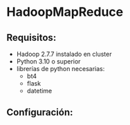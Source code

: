 # HadoopMapReduce
## Requisitos:
- Hadoop 2.7.7 instalado en cluster
- Python 3.10 o superior
- librerías de python necesarias:
    - bt4
    - flask
    - datetime

## Configuración:
